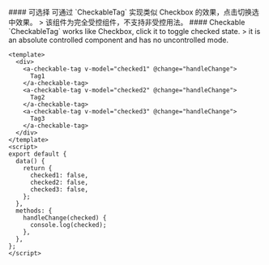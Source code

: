 <cn>
#### 可选择
可通过 `CheckableTag` 实现类似 Checkbox 的效果，点击切换选中效果。
> 该组件为完全受控组件，不支持非受控用法。
</cn>

<us>
#### Checkable
`CheckableTag` works like Checkbox, click it to toggle checked state.
> it is an absolute controlled component and has no uncontrolled mode.
</us>

```vue
<template>
  <div>
    <a-checkable-tag v-model="checked1" @change="handleChange">
      Tag1
    </a-checkable-tag>
    <a-checkable-tag v-model="checked2" @change="handleChange">
      Tag2
    </a-checkable-tag>
    <a-checkable-tag v-model="checked3" @change="handleChange">
      Tag3
    </a-checkable-tag>
  </div>
</template>
<script>
export default {
  data() {
    return {
      checked1: false,
      checked2: false,
      checked3: false,
    };
  },
  methods: {
    handleChange(checked) {
      console.log(checked);
    },
  },
};
</script>
```
